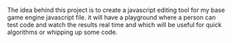 The idea behind this project is to create a javascript editing tool 
for my base game engine javascript file. it will have a playground where a person
can test code and watch the results real time and which will be
useful for quick algorithms or whipping up some code.

